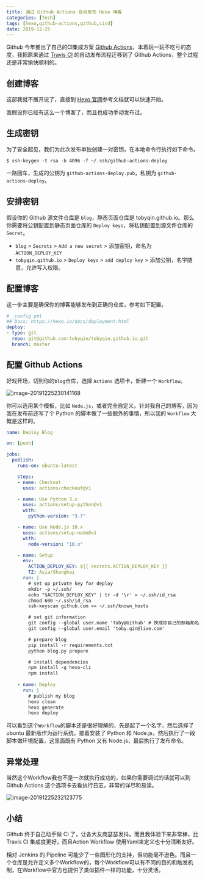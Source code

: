 ```yaml
---
title: 通过 Github Actions 自动发布 Hexo 博客
categories: [Tech]
tags: [hexo,github-actions,github,cicd]
date: 2019-12-25
---
```


Github 今年推出了自己的CI集成方案 [Github Actions](https://github.com/features/actions)，本着玩一玩不吃亏的态度，我把原来通过 [Travis CI](https://travis-ci.org/) 的自动发布流程迁移到了 Github Actions，整个过程还是非常愉快顺利的。

<!-- more -->

## 创建博客

这部我就不展开说了，直接到 [Hexo 官网](https://hexo.io/)参考文档就可以快速开始。

我假设你已经有这么一个博客了，而且也成功手动发布过。

## 生成密钥

为了安全起见，我们为此次发布单独创建一对密钥，在本地命令行执行如下命令。

```shell
$ ssh-keygen -t rsa -b 4096 -f ~/.ssh/github-actions-deploy
```

一路回车，生成的公钥为 `github-actions-deploy.pub`，私钥为 `github-actions-deploy`。

## 安排密钥

假设你的 Github 源文件仓库是 `blog`，静态页面仓库是 tobyqin.github.io。那么你需要将公钥配置到静态页面仓库的 `Deploy keys`，将私钥配置到源文件仓库的 `Secret`。

- `blog` > `Secrets` > `Add a new secret` > 添加密钥，命名为 `ACTION_DEPLOY_KEY`
- `tobyqin.github.io` > `Deploy keys` > `add deploy key` > 添加公钥，名字随意，允许写入权限。

## 配置博客

这一步主要是确保你的博客能够发布到正确的仓库，参考如下配置。

```yml
# _config.yml
## Docs: https://hexo.io/docs/deployment.html
deploy:
- type: git
  repo: git@github.com:tobyqin/tobyqin.github.io.git
  branch: master
```

## 配置 Github Actions

好戏开场，切到你的`blog`仓库，选择 `Actions` 选项卡，新建一个 `Workflow`。

![image-20191225230141168](https://tobyqin.github.io/img/image-20191225230141168.png)

你可以选用某个模板，比如 `Node.js`，或者完全自定义。针对我自己的博客，因为我在发布前还写了个 Python 的脚本做了一些额外的事情，所以我的 `Workflow` 大概是这样的。

```yaml
name: Deploy Blog

on: [push]

jobs:
  publish:
    runs-on: ubuntu-latest

    steps:
    - name: Checkout
      uses: actions/checkout@v1

    - name: Use Python 3.x
      uses: actions/setup-python@v1
      with:
        python-version: "3.7"

    - name: Use Node.js 10.x
      uses: actions/setup-node@v1
      with:
        node-version: "10.x"

    - name: Setup
      env:
        ACTION_DEPLOY_KEY: ${{ secrets.ACTION_DEPLOY_KEY }}
        TZ: Asia/Shanghai
      run: |
        # set up private key for deploy
        mkdir -p ~/.ssh/
        echo "$ACTION_DEPLOY_KEY" | tr -d '\r' > ~/.ssh/id_rsa
        chmod 600 ~/.ssh/id_rsa
        ssh-keyscan github.com >> ~/.ssh/known_hosts

        # set git information
        git config --global user.name 'Toby@Github' # 换成你自己的邮箱和名字
        git config --global user.email 'toby.qin@live.com'

        # prepare blog
        pip install -r requirements.txt
        python blog.py prepare

        # install dependencies
        npm install -g hexo-cli
        npm install
  
    - name: Deploy
      run: |
        # publish my blog
        hexo clean
        hexo generate
        hexo deploy

```

可以看到这个`Workflow`的脚本还是很好理解的，先是起了一个名字，然后选择了 ubuntu 最新版作为运行系统，接着安装了 Python 和 Node.js，然后执行了一段脚本做环境配置，这里面既有 Python 又有 Node.js，最后执行了发布命令。

## 异常处理

当然这个Workflow我也不是一次就执行成功的，如果你需要调试的话就可以到 Github Actions 这个选项卡去看执行日志，非常的详尽和易读。

![image-20191225232123775](https://tobyqin.github.io/img/image-20191225232123775.png)

## 小结

Github 终于自己动手做 CI 了，让各大友商瑟瑟发抖。而且我体验下来非常棒，比 Travis CI 集成度更好，而且Action Workflow 使用Yaml来定义也十分清晰友好。

相对 Jenkins 的 Pipeline 可能少了一些图形化的支持，但功能毫不逊色。而且一个仓库是允许定义多个Workflow的，每个Workflow可以有不同的目的和触发机制，在Workflow中官方也提供了类似插件一样的功能，十分灵活。
